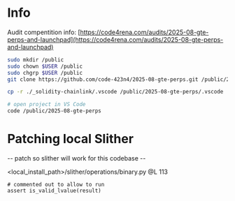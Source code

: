 # Info

Audit compentition info: [https://code4rena.com/audits/2025-08-gte-perps-and-launchpad](https://code4rena.com/audits/2025-08-gte-perps-and-launchpad)

```bash
sudo mkdir /public
sudo chown $USER /public
sudo chgrp $USER /public
git clone https://github.com/code-423n4/2025-08-gte-perps.git /public/2025-08-gte-perps

cp -r ./_solidity-chainlink/.vscode /public/2025-08-gte-perps/.vscode

# open project in VS Code
code /public/2025-08-gte-perps
```

# Patching local Slither

-- patch so slither will work for this codebase -- 

<local_install_path>/slither/operations/binary.py @L 113
```shell
# commented out to allow to run
assert is_valid_lvalue(result)
```
